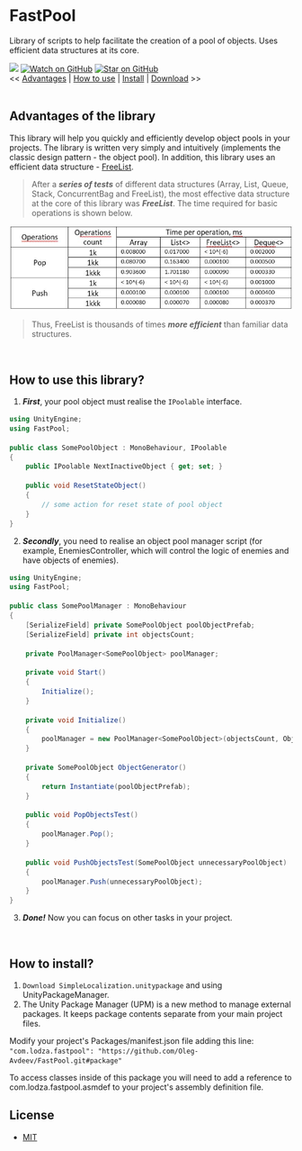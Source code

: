 # FastPool
Library of scripts to help facilitate the creation of a pool of objects. Uses efficient data structures at its core.

[![](https://img.shields.io/badge/license-MIT-green)](https://github.com/RodionLodza/FastPool/blob/master/LICENSE)
[![Watch on GitHub](https://img.shields.io/github/watchers/RodionLodza/FastPool.svg?style=social)](https://github.com/RodionLodza/FastPool/watchers)
[![Star on GitHub](https://img.shields.io/github/stars/RodionLodza/FastPool.svg?style=social)](https://github.com/RodionLodza/FastPool/stargazers)
<br />
<< [Advantages](#advantages-of-the-library) | [How to use](#how-to-use-this-library) | [Install](#how-to-install) | [Download](https://github.com/RodionLodza/FastPool/raw/master/FastPool.unitypackage) >>
<br />
<br />

## Advantages of the library
This library will help you quickly and efficiently develop object pools in your projects. The library is written very simply and intuitively (implements the classic design pattern - the object pool). In addition, this library uses an efficient data structure - [FreeList](https://en.wikipedia.org/wiki/Free_list).

> After a ***series of tests*** of different data structures (Array, List, Queue, Stack, ConcurrentBag and FreeList), the most effective data structure at the core of this library was ***FreeList***. The time required for basic operations is shown below.

![0](WikiImages/1.JPG)

> Thus, FreeList is thousands of times ***more efficient*** than familiar data structures.

<br />

## How to use this library?
1. ***First***, your pool object must realise the `IPoolable` interface.

```c#
using UnityEngine;
using FastPool;

public class SomePoolObject : MonoBehaviour, IPoolable
{
    public IPoolable NextInactiveObject { get; set; }

    public void ResetStateObject()
    {
        // some action for reset state of pool object
    }
}
```
2. ***Secondly***, you need to realise an object pool manager script (for example, EnemiesController, which will control the logic of enemies and have objects of enemies).

```c#
using UnityEngine;
using FastPool;

public class SomePoolManager : MonoBehaviour
{
    [SerializeField] private SomePoolObject poolObjectPrefab;
    [SerializeField] private int objectsCount;

    private PoolManager<SomePoolObject> poolManager;

    private void Start()
    {
        Initialize();
    }

    private void Initialize()
    {
        poolManager = new PoolManager<SomePoolObject>(objectsCount, ObjectGenerator);
    }

    private SomePoolObject ObjectGenerator()
    {
        return Instantiate(poolObjectPrefab);
    }

    public void PopObjectsTest()
    {
        poolManager.Pop();
    }

    public void PushObjectsTest(SomePoolObject unnecessaryPoolObject)
    {
        poolManager.Push(unnecessaryPoolObject);
    }
}
```
3. ***Done!*** Now you can focus on other tasks in your project.
<br />

## How to install?
1. `Download SimpleLocalization.unitypackage` and using UnityPackageManager.
2. The Unity Package Manager (UPM) is a new method to manage external packages. It keeps package contents separate from your main project files.

Modify your project's Packages/manifest.json file adding this line:
```"com.lodza.fastpool": "https://github.com/Oleg-Avdeev/FastPool.git#package"```

To access classes inside of this package you will need to add a reference to com.lodza.fastpool.asmdef to your project's assembly definition file.

## License
* [MIT](https://github.com/RodionLodza/FastPool/blob/master/LICENSE)
